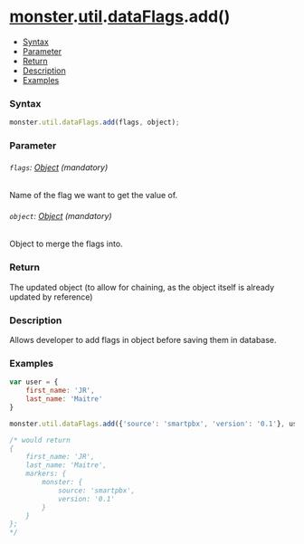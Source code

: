 # [monster][monster].[util][util].[dataFlags][dataFlags].add()

* [Syntax](#syntax)
* [Parameter](#parameter)
* [Return](#return)
* [Description](#description)
* [Examples](#examples)

### Syntax
```javascript
monster.util.dataFlags.add(flags, object);
```

### Parameter

###### `flags`: [Object][object_literal] (mandatory)

Name of the flag we want to get the value of.

###### `object`: [Object][object_literal] (mandatory)

Object to merge the flags into.

### Return
The updated object (to allow for chaining, as the object itself is already updated by reference)

### Description
Allows developer to add flags in object before saving them in database.

### Examples
```javascript
var user = {
	first_name: 'JR',
	last_name: 'Maitre'
}

monster.util.dataFlags.add({'source': 'smartpbx', 'version': '0.1'}, user); 

/* would return
{
	first_name: 'JR',
	last_name: 'Maitre',
	markers: {
		monster: {
			source: 'smartpbx',
			version: '0.1'
		}
	}
};
*/
```


[monster]: ../../../monster.md
[util]: ../../util.md
[dataFlags]: ../dataFlags.md

[object_literal]: https://developer.mozilla.org/en-US/docs/Web/JavaScript/Guide/Values,_variables,_and_literals#Object_literals
[string_literal]: https://developer.mozilla.org/en-US/docs/Web/JavaScript/Guide/Values,_variables,_and_literals#String_literals